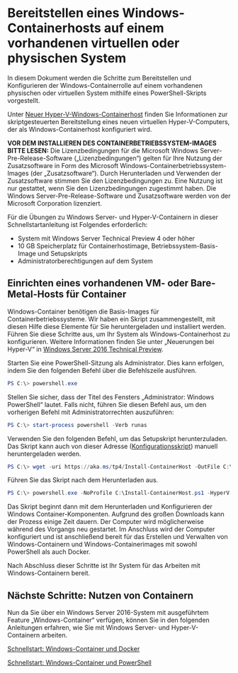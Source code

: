 # Bereitstellen eines Windows-Containerhosts auf einem vorhandenen virtuellen oder physischen System

In diesem Dokument werden die Schritte zum Bereitstellen und Konfigurieren der Windows-Containerrolle auf einem vorhandenen physischen oder virtuellen System mithilfe eines PowerShell-Skripts vorgestellt.

Unter [Neuer Hyper-V-Windows-Containerhost](./container_setup.md) finden Sie Informationen zur skriptgesteuerten Bereitstellung eines neuen virtuellen Hyper-V-Computers, der als Windows-Containerhost konfiguriert wird.

**VOR DEM INSTALLIEREN DES CONTAINERBETRIEBSSYSTEM-IMAGES BITTE LESEN:** Die Lizenzbedingungen für die Microsoft Windows Server-Pre-Release-Software („Lizenzbedingungen“) gelten für Ihre Nutzung der Zusatzsoftware in Form des Microsoft Windows-Containerbetriebssystem-Images (der „Zusatzsoftware“). Durch Herunterladen und Verwenden der Zusatzsoftware stimmen Sie den Lizenzbedingungen zu. Eine Nutzung ist nur gestattet, wenn Sie den Lizenzbedingungen zugestimmt haben. Die Windows Server-Pre-Release-Software und Zusatzsoftware werden von der Microsoft Corporation lizenziert.

Für die Übungen zu Windows Server- und Hyper-V-Containern in dieser Schnellstartanleitung ist Folgendes erforderlich:

* System mit Windows Server Technical Preview 4 oder höher
* 10 GB Speicherplatz für Containerhostimage, Betriebssystem-Basis-Image und Setupskripts
* Administratorberechtigungen auf dem System

## Einrichten eines vorhandenen VM- oder Bare-Metal-Hosts für Container

Windows-Container benötigen die Basis-Images für Containerbetriebssysteme. Wir haben ein Skript zusammengestellt, mit diesen Hilfe diese Elemente für Sie heruntergeladen und installiert werden. Führen Sie diese Schritte aus, um Ihr System als Windows-Containerhost zu konfigurieren. Weitere Informationen finden Sie unter „Neuerungen bei Hyper-V“ in [Windows Server 2016 Technical Preview](https://tnstage.redmond.corp.microsoft.com/en-US/library/dn765471.aspx#BKMK_nested).

Starten Sie eine PowerShell-Sitzung als Administrator. Dies kann erfolgen, indem Sie den folgenden Befehl über die Befehlszeile ausführen.

``` powershell
PS C:\> powershell.exe
```

Stellen Sie sicher, dass der Titel des Fensters „Administrator: Windows PowerShell“ lautet. Falls nicht, führen Sie diesen Befehl aus, um den vorherigen Befehl mit Administratorrechten auszuführen:

``` powershell
PS C:\> start-process powershell -Verb runas
```

Verwenden Sie den folgenden Befehl, um das Setupskript herunterzuladen. Das Skript kann auch von dieser Adresse ([Konfigurationsskript](https://aka.ms/tp4/Install-ContainerHost)) manuell heruntergeladen werden.

``` PowerShell
PS C:\> wget -uri https://aka.ms/tp4/Install-ContainerHost -OutFile C:\Install-ContainerHost.ps1
```

 Führen Sie das Skript nach dem Herunterladen aus.
``` PowerShell
PS C:\> powershell.exe -NoProfile C:\Install-ContainerHost.ps1 -HyperV
```

Das Skript beginnt dann mit dem Herunterladen und Konfigurieren der Windows Container-Komponenten. Aufgrund des großen Downloads kann der Prozess einige Zeit dauern. Der Computer wird möglicherweise während des Vorgangs neu gestartet. Im Anschluss wird der Computer konfiguriert und ist anschließend bereit für das Erstellen und Verwalten von Windows-Containern und Windows-Containerimages mit sowohl PowerShell als auch Docker.

 Nach Abschluss dieser Schritte ist Ihr System für das Arbeiten mit Windows-Containern bereit.

## Nächste Schritte: Nutzen von Containern

Nun da Sie über ein Windows Server 2016-System mit ausgeführtem Feature „Windows-Container“ verfügen, können Sie in den folgenden Anleitungen erfahren, wie Sie mit Windows Server- und Hyper-V-Containern arbeiten.

[Schnellstart: Windows-Container und Docker](./manage_docker.md)

[Schnellstart: Windows-Container und PowerShell](./manage_powershell.md)




<!--HONumber=Feb16_HO2-->
